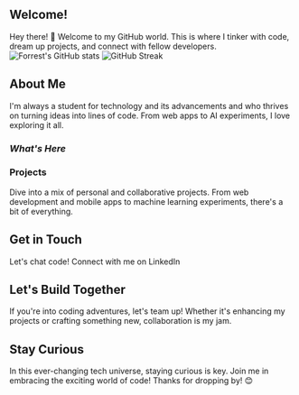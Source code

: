 ## **Welcome!**
Hey there! 👋 Welcome to my GitHub world. This is where I tinker with code, dream up projects, and connect with fellow developers.
![Forrest's GitHub stats](https://github-readme-stats.vercel.app/api?username=chrisdepallan&show_icons=true&theme=gruvbox)
![GitHub Streak](https://streak-stats.demolab.com?user=chrisdepallan&theme=gruvbox&border_radius=4.5)
## **About Me**
I'm always a student for technology and its advancements and  who thrives on turning ideas into lines of code. From web apps to AI experiments, I love exploring it all.
### ***What's Here***
### Projects
Dive into a mix of personal and collaborative projects. From web development and mobile apps to machine learning experiments, there's a bit of everything.
## **Get in Touch**
Let's chat code! Connect with me on LinkedIn
## **Let's Build Together**
If you're into coding adventures, let's team up! Whether it's enhancing my projects or crafting something new, collaboration is my jam.
## **Stay Curious**
In this ever-changing tech universe, staying curious is key. Join me in embracing the exciting world of code!
Thanks for dropping by! 😊
